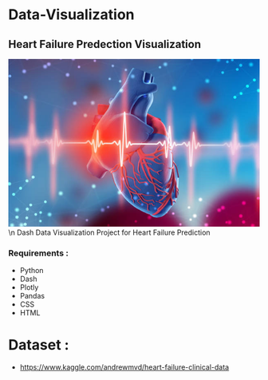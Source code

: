 # Data-Visualization
## Heart Failure Predection Visualization
![plot](./DashFinalProject/assets/background.jpg) \n
Dash Data Visualization Project for Heart Failure Prediction

### Requirements : 
* Python
* Dash
* Plotly
* Pandas
* CSS
* HTML

# Dataset :
* https://www.kaggle.com/andrewmvd/heart-failure-clinical-data
